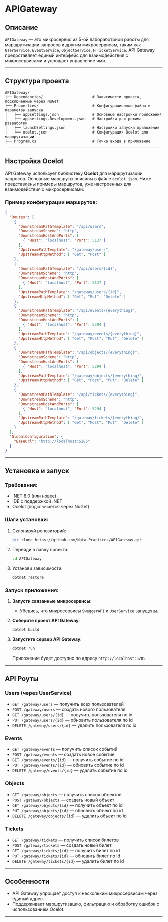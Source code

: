 # APIGateway

## Описание
`APIGateway` — это микросервис из 5-ой лабоработрной работы для маршрутизации запросов к другим микросервисам, таким как `UserService`, `EventService`, `ObjectService`, и `TicketService`. API Gateway предоставляет единый интерфейс для взаимодействия с микросервисами и упрощает управление ими.

---

## Структура проекта

```plaintext
APIGateway/
├── Dependencies/                      # Зависимости проекта, подключенные через NuGet
├── Properties/                        # Конфигурационные файлы и параметры запуска
│   ├── appsettings.json               # Основные настройки приложения
│   ├── appsettings.Development.json   # Настройки для режима разработки
│   ├── launchSettings.json            # Настройки запуска приложения
│   └── ocelot.json                    # Конфигурация Ocelot для маршрутизации
├── Program.cs                         # Точка входа в приложение
```

---

## Настройка Ocelot

API Gateway использует библиотеку **Ocelot** для маршрутизации запросов. Основные маршруты описаны в файле `ocelot.json`. Ниже представлены примеры маршрутов, уже настроенных для взаимодействия с микросервисами:

### Пример конфигурации маршрутов:

```json
{
  "Routes": [
    {
      "DownstreamPathTemplate": "/api/users",
      "DownstreamScheme": "http",
      "DownstreamHostAndPorts": [
        { "Host": "localhost", "Port": 5137 }
      ],
      "UpstreamPathTemplate": "/gateway/users",
      "UpstreamHttpMethod": [ "Get", "Post" ]
    },
    {
      "DownstreamPathTemplate": "/api/users/{id}",
      "DownstreamScheme": "http",
      "DownstreamHostAndPorts": [
        { "Host": "localhost", "Port": 5137 }
      ],
      "UpstreamPathTemplate": "/gateway/users/{id}",
      "UpstreamHttpMethod": [ "Get", "Put", "Delete" ]
    },
    {
      "DownstreamPathTemplate": "/api/events/{everything}",
      "DownstreamScheme": "http",
      "DownstreamHostAndPorts": [
        { "Host": "localhost", "Port": 5294 }
      ],
      "UpstreamPathTemplate": "/gateway/events/{everything}",
      "UpstreamHttpMethod": [ "Get", "Post", "Put", "Delete" ]
    },
    {
      "DownstreamPathTemplate": "/api/objects/{everything}",
      "DownstreamScheme": "http",
      "DownstreamHostAndPorts": [
        { "Host": "localhost", "Port": 5294 }
      ],
      "UpstreamPathTemplate": "/gateway/objects/{everything}",
      "UpstreamHttpMethod": [ "Get", "Post", "Put", "Delete" ]
    },
    {
      "DownstreamPathTemplate": "/api/tickets/{everything}",
      "DownstreamScheme": "http",
      "DownstreamHostAndPorts": [
        { "Host": "localhost", "Port": 5294 }
      ],
      "UpstreamPathTemplate": "/gateway/tickets/{everything}",
      "UpstreamHttpMethod": [ "Get", "Post", "Put", "Delete" ]
    }
  ],
  "GlobalConfiguration": {
    "BaseUrl": "http://localhost:5285"
  }
}
```

---

## Установка и запуск

### Требования:
- .NET 8.0 (или новее)
- IDE с поддержкой .NET
- Ocelot (подключается через NuGet)

### Шаги установки:
1. Склонируй репозиторий:
   ```bash
   git clone https://github.com/Nata-Practices/APIGateway.git
   ```
2. Перейди в папку проекта:
   ```bash
   cd APIGateway
   ```
3. Установи зависимости:
   ```bash
   dotnet restore
   ```

### Запуск приложения:

1. **Запусти связанные микросервисы**:
   - Убедись, что микросервисы `SwaggerAPI` и `UserService` запущены.

2. **Соберите проект API Gateway**:
   ```bash
   dotnet build
   ```

3. **Запустите сервер API Gateway**:
   ```bash
   dotnet run
   ```
   Приложение будет доступно по адресу `http://localhost:5285`.

---

## API Роуты

### Users (через UserService)
- `GET /gateway/users` — получить всех пользователей
- `POST /gateway/users` — создать нового пользователя
- `GET /gateway/users/{id}` — получить пользователя по id
- `PUT /gateway/users/{id}` — обновить пользователя по id
- `DELETE /gateway/users/{id}` — удалить пользователя по id

### Events
- `GET /gateway/events` — получить список событий
- `POST /gateway/events` — создать новое событие
- `GET /gateway/events/{id}` — получить событие по id
- `PUT /gateway/events/{id}` — обновить событие по id
- `DELETE /gateway/events/{id}` — удалить событие по id

### Objects
- `GET /gateway/objects` — получить список объектов
- `POST /gateway/objects` — создать новый объект
- `GET /gateway/objects/{id}` — получить объект по id
- `PUT /gateway/objects/{id}` — обновить объект по id
- `DELETE /gateway/objects/{id}` — удалить объект по id

### Tickets
- `GET /gateway/tickets` — получить список билетов
- `POST /gateway/tickets` — создать новый билет
- `GET /gateway/tickets/{id}` — получить билет по id
- `PUT /gateway/tickets/{id}` — обновить билет по id
- `DELETE /gateway/tickets/{id}` — удалить билет по id

---

## Особенности
- API Gateway упрощает доступ к нескольким микросервисам через единый адрес.
- Поддерживает маршрутизацию, фильтрацию и обработку ошибок с использованием Ocelot.

--- 